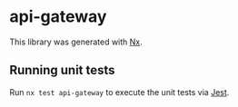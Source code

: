 # api-gateway

This library was generated with [Nx](https://nx.dev).

## Running unit tests

Run `nx test api-gateway` to execute the unit tests via [Jest](https://jestjs.io).
